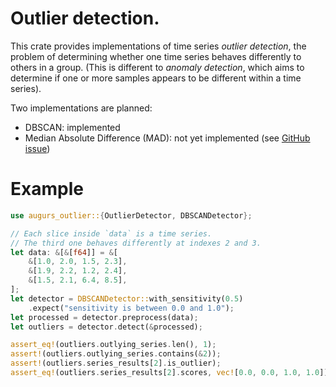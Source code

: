 # Outlier detection.

This crate provides implementations of time series _outlier detection_, the problem of determining whether one time series behaves differently to others in a group. (This is different to _anomaly detection_, which aims to determine if one or more samples appears to be different within a time series).

Two implementations are planned:

- DBSCAN: implemented
- Median Absolute Difference (MAD): not yet implemented (see [GitHub issue](https://github.com/grafana/augurs/issues/82))

# Example

```rust
use augurs_outlier::{OutlierDetector, DBSCANDetector};

// Each slice inside `data` is a time series.
// The third one behaves differently at indexes 2 and 3.
let data: &[&[f64]] = &[
    &[1.0, 2.0, 1.5, 2.3],
    &[1.9, 2.2, 1.2, 2.4],
    &[1.5, 2.1, 6.4, 8.5],
];
let detector = DBSCANDetector::with_sensitivity(0.5)
    .expect("sensitivity is between 0.0 and 1.0");
let processed = detector.preprocess(data);
let outliers = detector.detect(&processed);

assert_eq!(outliers.outlying_series.len(), 1);
assert!(outliers.outlying_series.contains(&2));
assert!(outliers.series_results[2].is_outlier);
assert_eq!(outliers.series_results[2].scores, vec![0.0, 0.0, 1.0, 1.0]);
```
